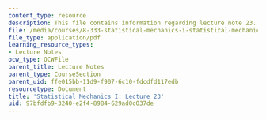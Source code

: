 ```yaml
---
content_type: resource
description: This file contains information regarding lecture note 23.
file: /media/courses/8-333-statistical-mechanics-i-statistical-mechanics-of-particles-fall-2013/97bfdfb93240e2f48984629ad0c037de_MIT8_333F13_Lec23.pdf
file_type: application/pdf
learning_resource_types:
- Lecture Notes
ocw_type: OCWFile
parent_title: Lecture Notes
parent_type: CourseSection
parent_uid: ffe015bb-11d9-f907-6c10-fdcdfd117edb
resourcetype: Document
title: 'Statistical Mechanics I: Lecture 23'
uid: 97bfdfb9-3240-e2f4-8984-629ad0c037de
---
```

